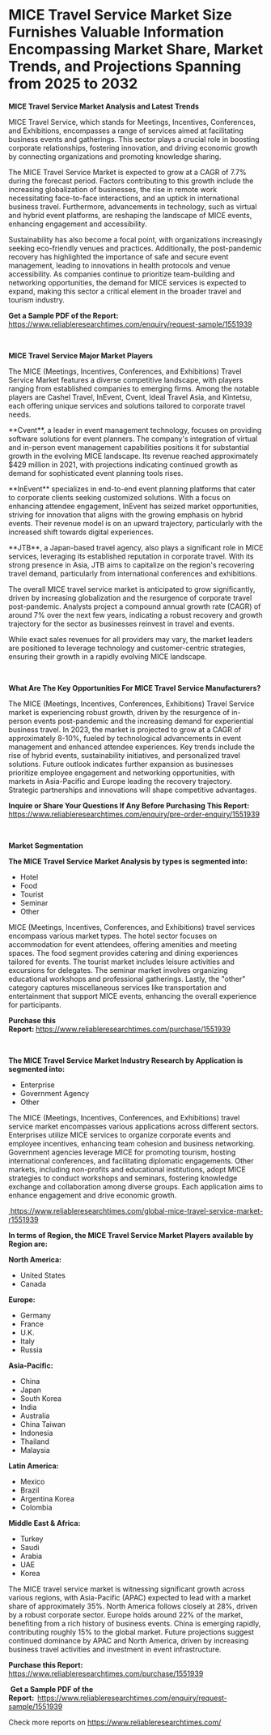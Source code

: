 <p><h1>MICE Travel Service Market Size Furnishes Valuable Information Encompassing Market Share, Market Trends, and Projections Spanning from 2025 to 2032</h1></p><p><strong>MICE Travel Service Market Analysis and Latest Trends</strong></p>
<p><p>MICE Travel Service, which stands for Meetings, Incentives, Conferences, and Exhibitions, encompasses a range of services aimed at facilitating business events and gatherings. This sector plays a crucial role in boosting corporate relationships, fostering innovation, and driving economic growth by connecting organizations and promoting knowledge sharing.</p><p>The MICE Travel Service Market is expected to grow at a CAGR of 7.7% during the forecast period. Factors contributing to this growth include the increasing globalization of businesses, the rise in remote work necessitating face-to-face interactions, and an uptick in international business travel. Furthermore, advancements in technology, such as virtual and hybrid event platforms, are reshaping the landscape of MICE events, enhancing engagement and accessibility.</p><p>Sustainability has also become a focal point, with organizations increasingly seeking eco-friendly venues and practices. Additionally, the post-pandemic recovery has highlighted the importance of safe and secure event management, leading to innovations in health protocols and venue accessibility. As companies continue to prioritize team-building and networking opportunities, the demand for MICE services is expected to expand, making this sector a critical element in the broader travel and tourism industry.</p></p>
<p><strong>Get a Sample PDF of the Report:&nbsp;</strong> <a href="https://www.reliableresearchtimes.com/enquiry/request-sample/1551939?utm_campaign=2117&utm_medium=2&utm_source=Github&utm_content=ia&utm_term=11032025&utm_id=mice-travel-service">https://www.reliableresearchtimes.com/enquiry/request-sample/1551939</a></p>
<p>&nbsp;</p>
<p><strong>MICE Travel Service Major Market Players</strong></p>
<p><p>The MICE (Meetings, Incentives, Conferences, and Exhibitions) Travel Service Market features a diverse competitive landscape, with players ranging from established companies to emerging firms. Among the notable players are Cashel Travel, InEvent, Cvent, Ideal Travel Asia, and Kintetsu, each offering unique services and solutions tailored to corporate travel needs.</p><p>**Cvent**, a leader in event management technology, focuses on providing software solutions for event planners. The company's integration of virtual and in-person event management capabilities positions it for substantial growth in the evolving MICE landscape. Its revenue reached approximately $429 million in 2021, with projections indicating continued growth as demand for sophisticated event planning tools rises.</p><p>**InEvent** specializes in end-to-end event planning platforms that cater to corporate clients seeking customized solutions. With a focus on enhancing attendee engagement, InEvent has seized market opportunities, striving for innovation that aligns with the growing emphasis on hybrid events. Their revenue model is on an upward trajectory, particularly with the increased shift towards digital experiences.</p><p>**JTB**, a Japan-based travel agency, also plays a significant role in MICE services, leveraging its established reputation in corporate travel. With its strong presence in Asia, JTB aims to capitalize on the region's recovering travel demand, particularly from international conferences and exhibitions.</p><p>The overall MICE travel service market is anticipated to grow significantly, driven by increasing globalization and the resurgence of corporate travel post-pandemic. Analysts project a compound annual growth rate (CAGR) of around 7% over the next few years, indicating a robust recovery and growth trajectory for the sector as businesses reinvest in travel and events.</p><p>While exact sales revenues for all providers may vary, the market leaders are positioned to leverage technology and customer-centric strategies, ensuring their growth in a rapidly evolving MICE landscape.</p></p>
<p>&nbsp;</p>
<p><strong>What Are The Key Opportunities For MICE Travel Service Manufacturers?</strong></p>
<p><p>The MICE (Meetings, Incentives, Conferences, Exhibitions) Travel Service market is experiencing robust growth, driven by the resurgence of in-person events post-pandemic and the increasing demand for experiential business travel. In 2023, the market is projected to grow at a CAGR of approximately 8-10%, fueled by technological advancements in event management and enhanced attendee experiences. Key trends include the rise of hybrid events, sustainability initiatives, and personalized travel solutions. Future outlook indicates further expansion as businesses prioritize employee engagement and networking opportunities, with markets in Asia-Pacific and Europe leading the recovery trajectory. Strategic partnerships and innovations will shape competitive advantages.</p></p>
<p><strong>Inquire or Share Your Questions If Any Before Purchasing This Report:</strong> <a href="https://www.reliableresearchtimes.com/enquiry/pre-order-enquiry/1551939?utm_campaign=2117&utm_medium=2&utm_source=Github&utm_content=ia&utm_term=11032025&utm_id=mice-travel-service">https://www.reliableresearchtimes.com/enquiry/pre-order-enquiry/1551939</a></p>
<p>&nbsp;</p>
<p><strong>Market Segmentation</strong></p>
<p><strong>The MICE Travel Service Market Analysis by types is segmented into:</strong></p>
<p><ul><li>Hotel</li><li>Food</li><li>Tourist</li><li>Seminar</li><li>Other</li></ul></p>
<p><p>MICE (Meetings, Incentives, Conferences, and Exhibitions) travel services encompass various market types. The hotel sector focuses on accommodation for event attendees, offering amenities and meeting spaces. The food segment provides catering and dining experiences tailored for events. The tourist market includes leisure activities and excursions for delegates. The seminar market involves organizing educational workshops and professional gatherings. Lastly, the "other" category captures miscellaneous services like transportation and entertainment that support MICE events, enhancing the overall experience for participants.</p></p>
<p><strong>Purchase this Report:&nbsp;</strong><a href="https://www.reliableresearchtimes.com/purchase/1551939?utm_campaign=2117&utm_medium=2&utm_source=Github&utm_content=ia&utm_term=11032025&utm_id=mice-travel-service">https://www.reliableresearchtimes.com/purchase/1551939</a></p>
<p>&nbsp;</p>
<p><strong>The MICE Travel Service Market Industry Research by Application is segmented into:</strong></p>
<p><ul><li>Enterprise</li><li>Government Agency</li><li>Other</li></ul></p>
<p><p>The MICE (Meetings, Incentives, Conferences, and Exhibitions) travel service market encompasses various applications across different sectors. Enterprises utilize MICE services to organize corporate events and employee incentives, enhancing team cohesion and business networking. Government agencies leverage MICE for promoting tourism, hosting international conferences, and facilitating diplomatic engagements. Other markets, including non-profits and educational institutions, adopt MICE strategies to conduct workshops and seminars, fostering knowledge exchange and collaboration among diverse groups. Each application aims to enhance engagement and drive economic growth.</p></p>
<p><a href="https://www.reliableresearchtimes.com/global-mice-travel-service-market-r1551939?utm_campaign=2117&utm_medium=2&utm_source=Github&utm_content=ia&utm_term=11032025&utm_id=mice-travel-service">&nbsp;https://www.reliableresearchtimes.com/global-mice-travel-service-market-r1551939</a></p>
<p><strong>In terms of Region, the MICE Travel Service Market Players available by Region are:</strong></p>
<p>
    <p> <strong> North America: </strong>
        <ul>
            <li>United States</li>
            <li>Canada</li>
        </ul>
        </p> 
    <p> <strong> Europe: </strong>
        <ul>
            <li>Germany</li>
            <li>France</li>
            <li>U.K.</li>
            <li>Italy</li>
            <li>Russia</li>
        </ul>
        </p> 
    <p> <strong> Asia-Pacific: </strong>
        <ul>
            <li>China</li>
            <li>Japan</li>
            <li>South Korea</li>
            <li>India</li>
            <li>Australia</li>
            <li>China Taiwan</li>
            <li>Indonesia</li>
            <li>Thailand</li>
            <li>Malaysia</li>
        </ul>
        </p> 
    <p> <strong> Latin America: </strong>
        <ul>
            <li>Mexico</li>
            <li>Brazil</li>
            <li>Argentina Korea</li>
            <li>Colombia</li>
        </ul>
        </p> 
    <p> <strong> Middle East & Africa: </strong>
        <ul>
            <li>Turkey</li>
            <li>Saudi</li>
            <li>Arabia</li>
            <li>UAE</li>
            <li>Korea</li>
        </ul>
    </p>
    </p>
<p><p>The MICE travel service market is witnessing significant growth across various regions, with Asia-Pacific (APAC) expected to lead with a market share of approximately 35%. North America follows closely at 28%, driven by a robust corporate sector. Europe holds around 22% of the market, benefiting from a rich history of business events. China is emerging rapidly, contributing roughly 15% to the global market. Future projections suggest continued dominance by APAC and North America, driven by increasing business travel activities and investment in event infrastructure.</p></p>
<p><strong>Purchase this Report: </strong><a href="https://www.reliableresearchtimes.com/purchase/1551939?utm_campaign=2117&utm_medium=2&utm_source=Github&utm_content=ia&utm_term=11032025&utm_id=mice-travel-service">https://www.reliableresearchtimes.com/purchase/1551939</a></p>
<p>&nbsp;<strong>Get a Sample PDF of the Report:&nbsp;&nbsp;</strong><a href="https://www.reliableresearchtimes.com/enquiry/request-sample/1551939?utm_campaign=2117&utm_medium=2&utm_source=Github&utm_content=ia&utm_term=11032025&utm_id=mice-travel-service">https://www.reliableresearchtimes.com/enquiry/request-sample/1551939</a></p>
<p><strong></strong></p>
<p>Check more reports on <a href="https://www.reliableresearchtimes.com/?utm_campaign=2117&utm_medium=2&utm_source=Github&utm_content=ia&utm_term=11032025&utm_id=mice-travel-service">https://www.reliableresearchtimes.com/</a></p>